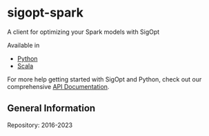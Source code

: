 # sigopt-spark

A client for optimizing your Spark models with SigOpt

Available in

* [Python](./python/README.md)
* [Scala](./scala/README.md)

For more help getting started with SigOpt and Python,
check out our comprehensive [API Documentation](https://app.sigopt.com/docs).

## General Information

Repository: 2016-2023
